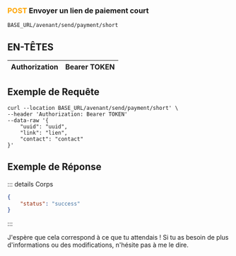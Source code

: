 

### <span style="color:orange">POST</span> Envoyer un lien de paiement court

````
BASE_URL/avenant/send/payment/short
````

## EN-TÊTES

| Authorization | Bearer TOKEN |
| ------------- | ----------- |

## Exemple de Requête

```curl
curl --location BASE_URL/avenant/send/payment/short' \
--header 'Authorization: Bearer TOKEN'
--data-raw '{
    "uuid": "uuid",
    "link": "lien",
    "contact": "contact"
}'
```

## Exemple de Réponse

::: details Corps  

```json
{
    "status": "success"
}
```

:::

J'espère que cela correspond à ce que tu attendais ! Si tu as besoin de plus d'informations ou des modifications, n'hésite pas à me le dire.